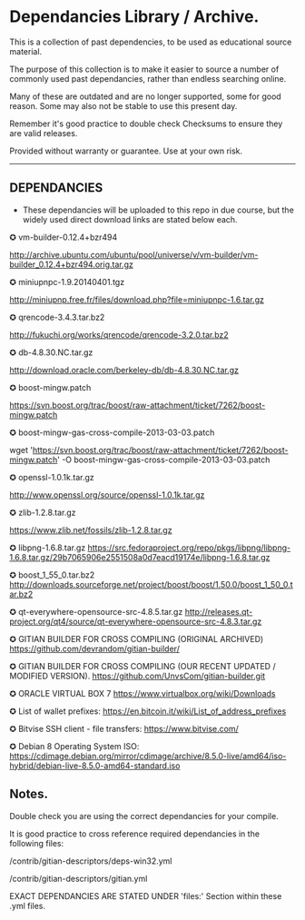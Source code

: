 # Dependancies Library / Archive.

This is a collection of past dependencies, to be used as educational source material.

The purpose of this collection is to make it easier to source a number of commonly used past dependancies, rather than endless searching online.

Many of these are outdated and are no longer supported, some for good reason. Some may also not be stable to use this present day.

Remember it's good practice to double check Checksums to ensure they are valid releases.

Provided without warranty or guarantee. Use at your own risk.


------------
DEPENDANCIES
------------

* These dependancies will be uploaded to this repo in due course, but the widely used direct download links are stated below each.

✪ vm-builder-0.12.4+bzr494

http://archive.ubuntu.com/ubuntu/pool/universe/v/vm-builder/vm-builder_0.12.4+bzr494.orig.tar.gz

✪ miniupnpc-1.9.20140401.tgz

http://miniupnp.free.fr/files/download.php?file=miniupnpc-1.6.tar.gz

✪ qrencode-3.4.3.tar.bz2

http://fukuchi.org/works/qrencode/qrencode-3.2.0.tar.bz2

✪ db-4.8.30.NC.tar.gz

http://download.oracle.com/berkeley-db/db-4.8.30.NC.tar.gz

✪ boost-mingw.patch

https://svn.boost.org/trac/boost/raw-attachment/ticket/7262/boost-mingw.patch

✪ boost-mingw-gas-cross-compile-2013-03-03.patch

wget 'https://svn.boost.org/trac/boost/raw-attachment/ticket/7262/boost-mingw.patch' -O boost-mingw-gas-cross-compile-2013-03-03.patch

✪ openssl-1.0.1k.tar.gz

http://www.openssl.org/source/openssl-1.0.1k.tar.gz

✪ zlib-1.2.8.tar.gz

https://www.zlib.net/fossils/zlib-1.2.8.tar.gz

✪ libpng-1.6.8.tar.gz
https://src.fedoraproject.org/repo/pkgs/libpng/libpng-1.6.8.tar.gz/29b7065906e2551508a0d7eacd19174e/libpng-1.6.8.tar.gz

✪ boost_1_55_0.tar.bz2
http://downloads.sourceforge.net/project/boost/boost/1.50.0/boost_1_50_0.tar.bz2

✪ qt-everywhere-opensource-src-4.8.5.tar.gz
http://releases.qt-project.org/qt4/source/qt-everywhere-opensource-src-4.8.3.tar.gz

✪ GITIAN BUILDER FOR CROSS COMPILING (ORIGINAL ARCHIVED)
https://github.com/devrandom/gitian-builder/

✪ GITIAN BUILDER FOR CROSS COMPILING (OUR RECENT UPDATED / MODIFIED VERSION).
https://github.com/UnvsCom/gitian-builder.git

✪ ORACLE VIRTUAL BOX 7
https://www.virtualbox.org/wiki/Downloads

✪ List of wallet prefixes:
https://en.bitcoin.it/wiki/List_of_address_prefixes

✪ Bitvise SSH client - file transfers:
https://www.bitvise.com/

✪ Debian 8 Operating System ISO:
https://cdimage.debian.org/mirror/cdimage/archive/8.5.0-live/amd64/iso-hybrid/debian-live-8.5.0-amd64-standard.iso





Notes.
------
Double check you are using the correct dependancies for your compile.

It is good practice to cross reference required dependancies in the following files:

/contrib/gitian-descriptors/deps-win32.yml

/contrib/gitian-descriptors/gitian.yml

EXACT DEPENDANCIES ARE STATED UNDER 'files:' Section within these .yml files.





